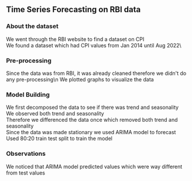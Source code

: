 ## Time Series Forecasting on RBI data

### About the dataset
We went through the RBI website to find a dataset on CPI\
We found a dataset which had CPI values from Jan 2014 until Aug 2022\

### Pre-processing
Since the data was from RBI, it was already cleaned therefore we didn't do any pre-processing\n
We plotted graphs to visualize the data

### Model Building
We first decomposed the data to see if there was trend and seasonality\
We observed both trend and seasonality\
Therefore we differenced the data once which removed both trend and seasonality\
Since the data was made stationary we used ARIMA model to forecast\
Used 80:20 train test split to train the model

### Observations
We noticed that ARIMA model predicted values which were way different from test values